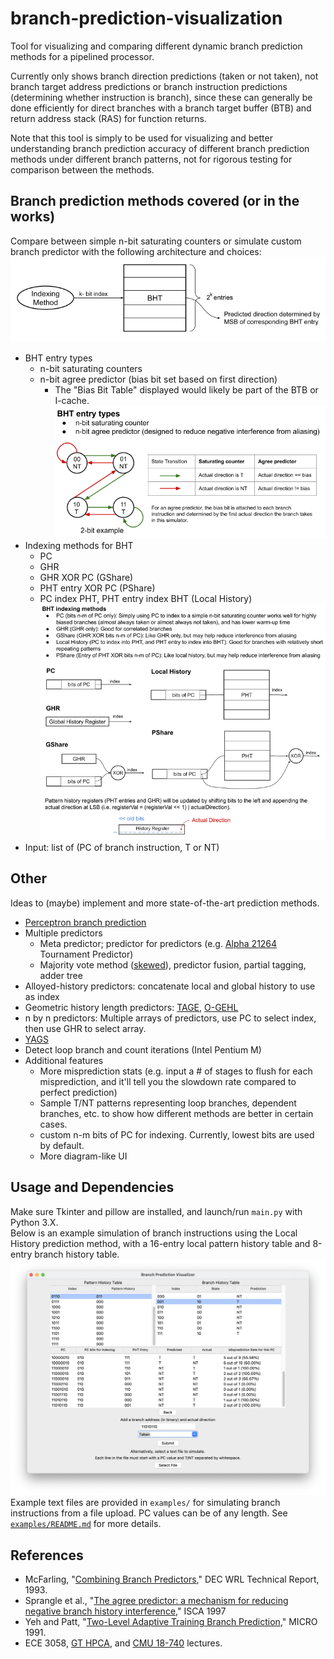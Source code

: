 # branch-prediction-visualization

Tool for visualizing and comparing different dynamic branch prediction methods for a pipelined processor.

Currently only shows branch direction predictions (taken or not taken), not branch target address predictions or branch instruction predictions (determining whether instruction is branch), since these can generally be done efficiently for direct branches with a branch target buffer (BTB) and return address stack (RAS) for function returns.  

Note that this tool is simply to be used for visualizing and better understanding branch prediction accuracy of different branch prediction methods under different branch patterns, not for rigorous testing for comparison between the methods.  

## Branch prediction methods covered (or in the works)
Compare between simple n-bit saturating counters or simulate custom branch predictor with the following architecture and choices:
![alt text](assets/general_architecture.png)
- BHT entry types
    - n-bit saturating counters
    - n-bit agree predictor (bias bit set based on first direction)
        - The "Bias Bit Table" displayed would likely be part of the BTB or I-cache.
![alt text](assets/bht_entry_choices.png)
- Indexing methods for BHT
    - PC
    - GHR
    - GHR XOR PC (GShare)
    - PHT entry XOR PC (PShare)
    - PC index PHT, PHT entry index BHT (Local History)
![alt text](assets/indexing_choices.png)
- Input: list of (PC of branch instruction, T or NT)


## Other
Ideas to (maybe) implement and more state-of-the-art prediction methods.

- [Perceptron branch prediction](https://www.cs.utexas.edu/~lin/papers/hpca01.pdf)
- Multiple predictors
    - Meta predictor; predictor for predictors (e.g. [Alpha 21264](https://cseweb.ucsd.edu//classes/sp00/cse241/alpha.pdf) Tournament Predictor)
    - Majority vote method ([skewed](https://citeseerx.ist.psu.edu/viewdoc/download?doi=10.1.1.34.3641&rep=rep1&type=pdf)), predictor fusion, partial tagging, adder tree
- Alloyed-history predictors: concatenate local and global history to use as index
- Geometric history length predictors: [TAGE](https://jilp.org/vol8/v8paper1.pdf), [O-GEHL](https://ieeexplore.ieee.org/document/1431573)
- n by n predictors: Multiple arrays of predictors, use PC to select index, then use GHR to select array.
- [YAGS](https://ieeexplore.ieee.org/document/742770)
- Detect loop branch and count iterations (Intel Pentium M)
- Additional features
    - More misprediction stats (e.g. input a # of stages to flush for each misprediction, and it'll tell you the slowdown rate compared to perfect prediction)
    - Sample T/NT patterns representing loop branches, dependent branches, etc. to show how different methods are better in certain cases.
    - custom n-m bits of PC for indexing. Currently, lowest bits are used by default.
    - More diagram-like UI

## Usage and Dependencies
Make sure Tkinter and pillow are installed, and launch/run `main.py` with Python 3.X.   
Below is an example simulation of branch instructions using the Local History prediction method, with a 16-entry local pattern history table and 8-entry branch history table.
![alt text](assets/local_history_example.png)  
Example text files are provided in `examples/` for simulating branch instructions from a file upload. PC values can be of any length. See [`examples/README.md`](examples/README.md) for more details.

## References
- McFarling, "[Combining Branch Predictors](https://www.hpl.hp.com/techreports/Compaq-DEC/WRL-TN-36.pdf?source=aw&subacctid=78888&subacctname=Skimlinks&adcampaigngroup=91539&awc=7168_1634183649_7110ed148465d8d1f132fb09063d57ff&jumpid=af_gen_nc_ns&utm_medium=af&utm_source=aw&utm_campaign=Skimlinks)," DEC WRL Technical
Report, 1993.
- Sprangle et al., "[The agree predictor: a mechanism for reducing negative branch history interference](https://doi.org/10.1145/384286.264210)," ISCA 1997
- Yeh and Patt, "[Two-Level Adaptive Training Branch Prediction](https://www.inf.pucrs.br/~calazans/graduate/SDAC/saltos.pdf)," MICRO 1991.
- ECE 3058, [GT HPCA](https://www.youtube.com/watch?v=tawb_aeYQ2g&list=PLAwxTw4SYaPmqpjgrmf4-DGlaeV0om4iP), and [CMU 18-740](https://www.youtube.com/watch?v=M0y_Nvb9rGA&list=PL5PHm2jkkXmgVhh8CHAu9N76TShJqfYDt) lectures.